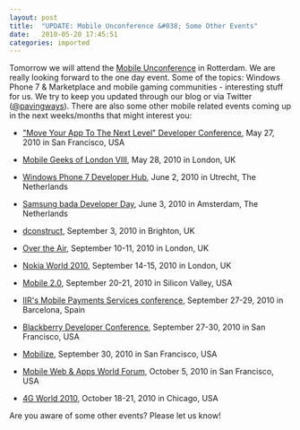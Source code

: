 ```yaml
---
layout: post
title:  "UPDATE: Mobile Unconference &#038; Some Other Events"
date:   2010-05-20 17:45:51
categories: imported
---
```

Tomorrow we will attend the [Mobile Unconference][1] in Rotterdam. We are really looking forward to the one day event. Some of the topics: Windows Phone 7 & Marketplace and mobile gaming communities - interesting stuff for us. We try to keep you updated through our blog or via Twitter ([@pavingways][2]). There are also some other mobile related events coming up in the next weeks/months that might interest you: 

*   ["Move Your App To The Next Level" Developer Conference][3], May 27, 2010 in San Francisco, USA

*   [Mobile Geeks of London VIII][4], May 28, 2010 in London, UK

*   [Windows Phone 7 Developer Hub][5], June 2, 2010 in Utrecht, The Netherlands

*   [Samsung bada Developer Day][6], June 3, 2010 in Amsterdam, The Netherlands

*   [dconstruct][7], September 3, 2010 in Brighton, UK

*   [Over the Air][8], September 10-11, 2010 in London, UK

*   [Nokia World 2010][9], September 14-15, 2010 in London, UK

*   [Mobile 2.0][10], September 20-21, 2010 in Silicon Valley, USA

*   [IIR's Mobile Payments Services conference][11], September 27-29, 2010 in Barcelona, Spain

*   [Blackberry Developer Conference][12], September 27-30, 2010 in San Francisco, USA

*   [Mobilize][13], September 30, 2010 in San Francisco, USA

*   [Mobile Web & Apps World Forum][14], October 5, 2010 in San Francisco, USA

*   [4G World 2010][15], October 18-21, 2010 in Chicago, USA

 Are you aware of some other events? Please let us know!

[1]: http://www.mobileunconference.com/
[2]: http://twitter.com/pavingways
[3]: https://snaptic-sfnewtech.eventbrite.com/
[4]: http://www.facebook.com/event.php?eid=114726201893835
[5]: https://msevents.microsoft.com/cui/EventDetail.aspx?culture=nl-NL&EventID=1032451340
[6]: http://badadeveloperday.nl/
[7]: http://2010.dconstruct.org/
[8]: http://overtheair.org/blog/
[9]: http://events.nokia.com/nokiaworld/
[10]: http://mobile2event.com/
[11]: http://www.iir-telecoms.com/event/mobilepayment/
[12]: http://www.blackberrydevcon.com/
[13]: http://events.gigaom.com/mobilize/10/
[14]: http://www.mobilewebandappsevent.com/
[15]: http://4gworld.com/
